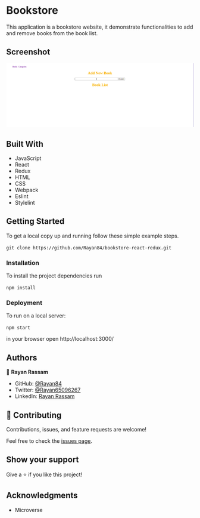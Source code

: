 # Bookstore	
			
This application is a bookstore website, it demonstrate functionalities to add and remove books from the book list.


## Screenshot
		
<img src='./src/screenshot.png'>			
				
## Built With			
			
- JavaScript			
- React
- Redux		
- HTML			
- CSS			
- Webpack			
- Eslint			
- Stylelint			
			
## Getting Started			
			
To get a local copy up and running follow these simple example steps.			
			
`git clone https://github.com/Rayan84/bookstore-react-redux.git`			
			
### Installation			
			
To install the project dependencies run			
			
`npm install`			
			
### Deployment			
			
To run on a local server:
			
`npm start`			
			
in your browser open http://localhost:3000/			
			
## Authors			
			
👤 **Rayan Rassam**			
			
- GitHub: [@Rayan84](https://github.com/Rayan84)			
- Twitter: [@Rayan65096267](https://twitter.com/Rayan65096267)			
- LinkedIn: [Rayan Rassam](https://www.linkedin.com/in/rayan-rassam/)			
			
## 🤝 Contributing			
			
Contributions, issues, and feature requests are welcome!			
			
Feel free to check the [issues page](../../issues/).			
			
## Show your support			
			
Give a ⭐️ if you like this project!			
			
## Acknowledgments			
			
- Microverse			
